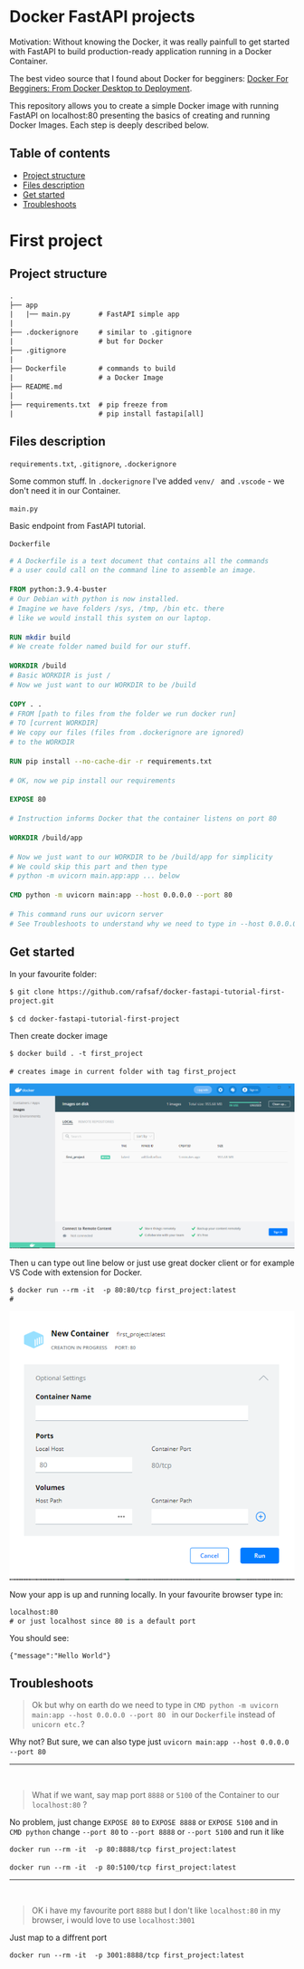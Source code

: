 # Docker FastAPI projects

Motivation: Without knowing the Docker, it was really painfull to get started with FastAPI to build production-ready application running in a Docker Container.

The best video source that I found about Docker for begginers: [Docker For Begginers: From Docker Desktop to Deployment](https://www.youtube.com/watch?v=i7ABlHngi1Q&t=2065s).

This repository allows you to create a simple Docker image with running FastAPI on localhost:80 presenting the basics of creating and running Docker Images. Each step is deeply described below.

## Table of contents

- [Project structure](#project-structure)
- [Files description](#files-description)
- [Get started](#get-started)
- [Troubleshoots](#troubleshoots)

# First project

## Project structure

```
.
├── app
|   |── main.py       # FastAPI simple app
|
├── .dockerignore     # similar to .gitignore
|                     # but for Docker
├── .gitignore
|
├── Dockerfile        # commands to build
|                     # a Docker Image
├── README.md
|
├── requirements.txt  # pip freeze from
|                     # pip install fastapi[all]
```

## Files description

`requirements.txt`, `.gitignore`, `.dockerignore `

Some common stuff. In `.dockerignore` I've added `venv/ ` and `.vscode` - we don't need it in our Container.

`main.py`

Basic endpoint from FastAPI tutorial.

`Dockerfile`

```dockerfile
# A Dockerfile is a text document that contains all the commands
# a user could call on the command line to assemble an image.

FROM python:3.9.4-buster
# Our Debian with python is now installed.
# Imagine we have folders /sys, /tmp, /bin etc. there
# like we would install this system on our laptop.

RUN mkdir build
# We create folder named build for our stuff.

WORKDIR /build
# Basic WORKDIR is just /
# Now we just want to our WORKDIR to be /build

COPY . .
# FROM [path to files from the folder we run docker run]
# TO [current WORKDIR]
# We copy our files (files from .dockerignore are ignored)
# to the WORKDIR

RUN pip install --no-cache-dir -r requirements.txt

# OK, now we pip install our requirements

EXPOSE 80

# Instruction informs Docker that the container listens on port 80

WORKDIR /build/app

# Now we just want to our WORKDIR to be /build/app for simplicity
# We could skip this part and then type
# python -m uvicorn main.app:app ... below

CMD python -m uvicorn main:app --host 0.0.0.0 --port 80

# This command runs our uvicorn server
# See Troubleshoots to understand why we need to type in --host 0.0.0.0 and --port 80
```

## Get started

In your favourite folder:

```
$ git clone https://github.com/rafsaf/docker-fastapi-tutorial-first-project.git

$ cd docker-fastapi-tutorial-first-project
```

Then create docker image

```
$ docker build . -t first_project

# creates image in current folder with tag first_project
```

<img src="https://raw.githubusercontent.com/rafsaf/docker-fastapi-projects/main/images/first_project/first_project_1.png" width=600 />

Then u can type out line below or just use great docker client or for example VS Code with extension for Docker.

```
$ docker run --rm -it  -p 80:80/tcp first_project:latest
#
```

<img src="https://raw.githubusercontent.com/rafsaf/docker-fastapi-projects/main/images/first_project/first_project_2.png" />

Now your app is up and running locally. In your favourite browser type in:

```
localhost:80
# or just localhost since 80 is a default port
```

You should see:

```
{"message":"Hello World"}
```

## Troubleshoots

> Ok but why on earth do we need to type in `CMD python -m uvicorn main:app --host 0.0.0.0 --port 80 ` in our `Dockerfile` instead of ` unicorn etc.`?

Why not? But sure, we can also type just `uvicorn main:app --host 0.0.0.0 --port 80`

---

<br>

> What if we want, say map port `8888` or `5100` of the Container to our `localhost:80` ?

No problem, just change `EXPOSE 80` to `EXPOSE 8888` or `EXPOSE 5100` and in ` CMD python` change `--port 80` to `--port 8888` or `--port 5100` and run it like

```
docker run --rm -it  -p 80:8888/tcp first_project:latest

docker run --rm -it  -p 80:5100/tcp first_project:latest
```

---

<br>

> OK i have my favourite port `8888` but I don't like `localhost:80` in my browser, i would love to use `localhost:3001`

Just map to a diffrent port

```
docker run --rm -it  -p 3001:8888/tcp first_project:latest
```
